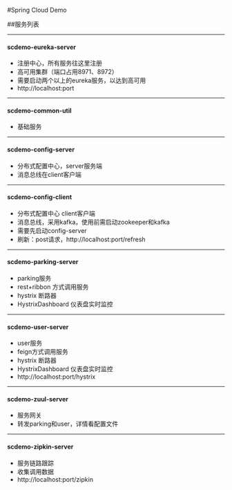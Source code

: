 #Spring Cloud Demo

##服务列表

***
#### scdemo-eureka-server
* 注册中心，所有服务往这里注册
* 高可用集群（端口占用8971、8972）
* 需要启动两个以上的eureka服务，以达到高可用
* http://localhost:port 

***
#### scdemo-common-util
* 基础服务

***
#### scdemo-config-server
* 分布式配置中心，server服务端
* 消息总线在client客户端	
	
***
#### scdemo-config-client
* 分布式配置中心 client客户端
* 消息总线，采用kafka，使用前需启动zookeeper和kafka
* 需要先启动config-server
* 刷新：post请求，http://localhost:port/refresh

***
#### scdemo-parking-server
* parking服务
* rest+ribbon 方式调用服务
* hystrix 断路器
* HystrixDashboard 仪表盘实时监控

***
#### scdemo-user-server
* user服务
* feign方式调用服务
* hystrix 断路器
* HystrixDashboard 仪表盘实时监控
* http://localhost:port/hystrix 

***
#### scdemo-zuul-server
* 服务网关
* 转发parking和user，详情看配置文件

***
#### scdemo-zipkin-server
* 服务链路跟踪
* 收集调用数据
* http://localhost:port/zipkin